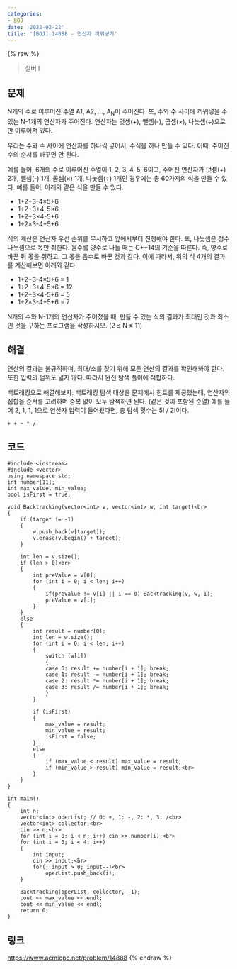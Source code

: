 ```yaml
---
categories:
- BOJ
date: '2022-02-22'
title: '[BOJ] 14888 - 연산자 끼워넣기'
---
```


{% raw %}
>실버 I

## 문제

N개의 수로 이루어진 수열 A1, A2, ..., A<sub>N</sub>이 주어진다. 또, 수와 수 사이에 끼워넣을 수 있는 N-1개의 연산자가 주어진다. 연산자는 덧셈(+), 뺄셈(-), 곱셈(×), 나눗셈(÷)으로만 이루어져 있다.

우리는 수와 수 사이에 연산자를 하나씩 넣어서, 수식을 하나 만들 수 있다. 이때, 주어진 수의 순서를 바꾸면 안 된다.

예를 들어, 6개의 수로 이루어진 수열이 1, 2, 3, 4, 5, 6이고, 주어진 연산자가 덧셈(+) 2개, 뺄셈(-) 1개, 곱셈(×) 1개, 나눗셈(÷) 1개인 경우에는 총 60가지의 식을 만들 수 있다. 예를 들어, 아래와 같은 식을 만들 수 있다.

-   1+2+3-4×5÷6
-   1÷2+3+4-5×6
-   1+2÷3×4-5+6
-   1÷2×3-4+5+6

식의 계산은 연산자 우선 순위를 무시하고 앞에서부터 진행해야 한다. 또, 나눗셈은 정수 나눗셈으로 몫만 취한다. 음수를 양수로 나눌 때는 C++14의 기준을 따른다. 즉, 양수로 바꾼 뒤 몫을 취하고, 그 몫을 음수로 바꾼 것과 같다. 이에 따라서, 위의 식 4개의 결과를 계산해보면 아래와 같다.

-   1+2+3-4×5÷6 = 1
-   1÷2+3+4-5×6 = 12
-   1+2÷3×4-5+6 = 5
-   1÷2×3-4+5+6 = 7

N개의 수와 N-1개의 연산자가 주어졌을 때, 만들 수 있는 식의 결과가 최대인 것과 최소인 것을 구하는 프로그램을 작성하시오. (2 ≤ N ≤ 11)

##  해결
연산의 결과는 불규칙하며, 최대/소를 찾기 위해 모든 연산의 결과를 확인해봐야 한다. 또한 입력의 범위도 넓지 않다. 따라서 완전 탐색 풀이에 적합하다.

백트래킹으로 해결해보자. 백트래킹 탐색 대상을 문제에서 힌트를 제공했는데, 연산자의 집합을 순서를 고려하며 중복 없이 모두 탐색하면 된다. (같은 것이 포함된 순열) 예를 들어 2, 1, 1, 1으로 연산자 입력이 들어왔다면, 총 탐색 횟수는 5! / 2!이다.
```
+ + - * /
```

## 코드
```
#include <iostream>
#include <vector>
using namespace std;
int number[11];
int max_value, min_value;
bool isFirst = true;

void Backtracking(vector<int> v, vector<int> w, int target)<br>
{
	if (target != -1)
	{
		w.push_back(v[target]);
		v.erase(v.begin() + target);
	}

	int len = v.size();
	if (len > 0)<br>
	{
		int preValue = v[0];
		for (int i = 0; i < len; i++)
		{
			if(preValue != v[i] || i == 0) Backtracking(v, w, i);
			preValue = v[i];
		}
	}
	else
	{
		int result = number[0];
		int len = w.size();
		for (int i = 0; i < len; i++)
		{
			switch (w[i])
			{
			case 0: result += number[i + 1]; break;
			case 1: result -= number[i + 1]; break;
			case 2: result *= number[i + 1]; break;
			case 3: result /= number[i + 1]; break;
			}
		}

		if (isFirst)
		{
			max_value = result;
			min_value = result;
			isFirst = false;
		}
		else
		{
			if (max_value < result) max_value = result;
			if (min_value > result) min_value = result;<br>
		}
	}
}

int main()
{
	int n;
	vector<int> operList; // 0: +, 1: -, 2: *, 3: /<br>
	vector<int> collector;<br>
	cin >> n;<br>
	for (int i = 0; i < n; i++) cin >> number[i];<br>
	for (int i = 0; i < 4; i++)
	{
		int input;
		cin >> input;<br>
		for(; input > 0; input--)<br>
			operList.push_back(i);
	}

	Backtracking(operList, collector, -1);
	cout << max_value << endl;
	cout << min_value << endl;
	return 0;
}
```

## 링크
https://www.acmicpc.net/problem/14888
{% endraw %}
